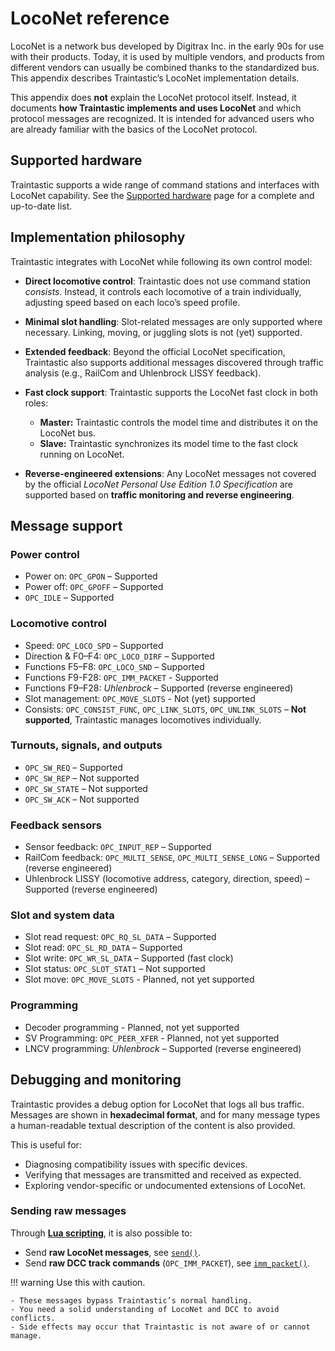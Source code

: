 # LocoNet reference

LocoNet is a network bus developed by Digitrax Inc. in the early 90s for use with their products.
Today, it is used by multiple vendors, and products from different vendors can usually be combined thanks to the standardized bus.
This appendix describes Traintastic’s LocoNet implementation details.

This appendix does **not** explain the LocoNet protocol itself. Instead, it documents **how Traintastic implements and uses LocoNet** and which protocol messages are recognized.
It is intended for advanced users who are already familiar with the basics of the LocoNet protocol.

## Supported hardware

Traintastic supports a wide range of command stations and interfaces with LocoNet capability.
See the [Supported hardware](supported-hardware.md) page for a complete and up-to-date list.

## Implementation philosophy

Traintastic integrates with LocoNet while following its own control model:

- **Direct locomotive control**:
  Traintastic does not use command station *consists*. Instead, it controls each locomotive of a train individually, adjusting speed based on each loco’s speed profile.

- **Minimal slot handling**:
  Slot-related messages are only supported where necessary. Linking, moving, or juggling slots is not (yet) supported.

- **Extended feedback**:
  Beyond the official LocoNet specification, Traintastic also supports additional messages discovered through traffic analysis (e.g., RailCom and Uhlenbrock LISSY feedback).

- **Fast clock support**:
  Traintastic supports the LocoNet fast clock in both roles:
    - **Master:** Traintastic controls the model time and distributes it on the LocoNet bus.
    - **Slave:** Traintastic synchronizes its model time to the fast clock running on LocoNet.

- **Reverse-engineered extensions**:
  Any LocoNet messages not covered by the official *LocoNet Personal Use Edition 1.0 Specification* are supported based on **traffic monitoring and reverse engineering**.

## Message support

### Power control
- Power on: `OPC_GPON` – Supported
- Power off: `OPC_GPOFF` – Supported
- `OPC_IDLE` – Supported

### Locomotive control
- Speed: `OPC_LOCO_SPD` – Supported
- Direction & F0–F4: `OPC_LOCO_DIRF` – Supported
- Functions F5–F8: `OPC_LOCO_SND` – Supported
- Functions F9-F28: `OPC_IMM_PACKET` - Supported
- Functions F9–F28: *Uhlenbrock* – Supported (reverse engineered)
- Slot management: `OPC_MOVE_SLOTS` - Not (yet) supported
- Consists: `OPC_CONSIST_FUNC`, `OPC_LINK_SLOTS`, `OPC_UNLINK_SLOTS` – **Not supported**, Traintastic manages locomotives individually.

### Turnouts, signals, and outputs
- `OPC_SW_REQ` – Supported
- `OPC_SW_REP` – Not supported
- `OPC_SW_STATE` – Not supported
- `OPC_SW_ACK` – Not supported

### Feedback sensors
- Sensor feedback: `OPC_INPUT_REP` – Supported
- RailCom feedback: `OPC_MULTI_SENSE`, `OPC_MULTI_SENSE_LONG` – Supported (reverse engineered)
- Uhlenbrock LISSY (locomotive address, category, direction, speed) – Supported (reverse engineered)

### Slot and system data
- Slot read request: `OPC_RQ_SL_DATA` – Supported
- Slot read: `OPC_SL_RD_DATA` – Supported
- Slot write: `OPC_WR_SL_DATA` – Supported (fast clock)
- Slot status: `OPC_SLOT_STAT1` – Not supported
- Slot move: `OPC_MOVE_SLOTS` - Planned, not yet supported

### Programming
- Decoder programming - Planned, not yet supported
- SV Programming: `OPC_PEER_XFER` - Planned, not yet supported
- LNCV programming: *Uhlenbrock* – Supported (reverse engineered)

## Debugging and monitoring

Traintastic provides a debug option for LocoNet that logs all bus traffic.
Messages are shown in **hexadecimal format**, and for many message types a human-readable textual description of the content is also provided.

This is useful for:

- Diagnosing compatibility issues with specific devices.
- Verifying that messages are transmitted and received as expected.
- Exploring vendor-specific or undocumented extensions of LocoNet.

### Sending raw messages

Through [**Lua scripting**](../advanced/scripting-basics.md), it is also possible to:

- Send **raw LocoNet messages**, see [`send()`](lua/object/loconetinterface.md#sendpacket).
- Send **raw DCC track commands** (`OPC_IMM_PACKET`), see [`imm_packet()`](lua/object/loconetinterface.md#imm_packetdcc_packet--repeat--2).

!!! warning
    Use this with caution.

    - These messages bypass Traintastic’s normal handling.
    - You need a solid understanding of LocoNet and DCC to avoid conflicts.
    - Side effects may occur that Traintastic is not aware of or cannot manage.

